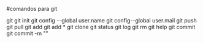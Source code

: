 #comandos para git

git
git init
git config --global user.name
git config--global user.mail
git push
git pull
git add
git add *
git clone
git status
git log
git rm
git help
git commit
git commit -m ""

